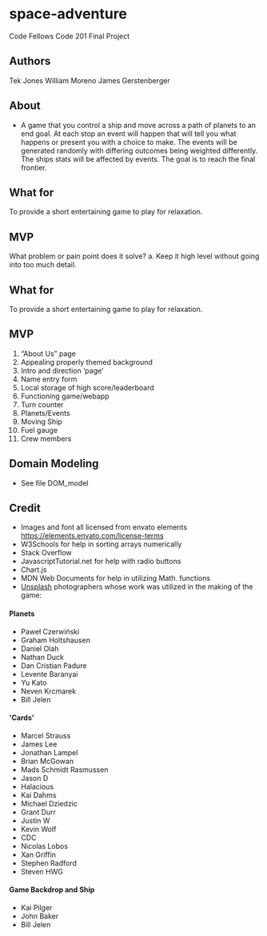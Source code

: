 # space-adventure
Code Fellows Code 201 Final Project

## Authors
Tek Jones
William Moreno
James Gerstenberger

## About
- A game that you control a ship and move across a path of planets to an end goal. At each stop an event will happen that will tell you what happens or present you with a choice to make. The events will be generated randomly with differing outcomes being weighted differently. The ships stats will be affected by events. The goal is to reach the final frontier.
 

## What for
To provide a short entertaining game to play for relaxation.


## MVP
  What problem or pain point does it solve? a. Keep it high level without going into too much detail.

## What for
To provide a short entertaining game to play for relaxation.

## MVP
1. “About Us” page
2. Appealing properly themed background
3. Intro and direction ‘page’
4. Name entry form
5. Local storage of high score/leaderboard
6. Functioning game/webapp
7. Turn counter
8. Planets/Events
9. Moving Ship
10. Fuel gauge
11. Crew members


## Domain Modeling
* See file DOM_model


## Credit
* Images and font all licensed from envato elements https://elements.envato.com/license-terms
* W3Schools for help in sorting arrays numerically
* Stack Overflow
* JavascriptTutorial.net for help with radio buttons
* Chart.js
* MDN Web Documents for help in utilizing Math. functions
* [Unsplash](https://unsplash.com/) photographers whose work was utilized in the making of the game:

#### Planets

- Paweł Czerwiński
- Graham Holtshausen
- Daniel Olah
- Nathan Duck
- Dan Cristian Padure
- Levente Baranyai
- Yu Kato
- Neven Krcmarek
- Bill Jelen

#### 'Cards'

- Marcel Strauss
- James Lee
- Jonathan Lampel
- Brian McGowan
- Mads Schmidt Rasmussen
- Jason D
- Halacious
- Kai Dahms
- Michael Dziedzic
- Grant Durr
- Justin W
- Kevin Wolf
- CDC
- Nicolas Lobos
- Xan Griffin
- Stephen Radford
- Steven HWG

#### Game Backdrop and Ship

- Kai Pilger
- John Baker
- Bill Jelen
